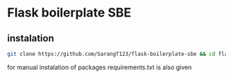 # Flask boilerplate SBE

## instalation
```bash
git clone https://github.com/SarangT123/flask-boilerplate-sbe && cd flask-boilerplate-sbe && python3 module_installer.py && export flask="app.py" && flask setup && flask run
```
for manual instalation of packages requirements.txt is also given
